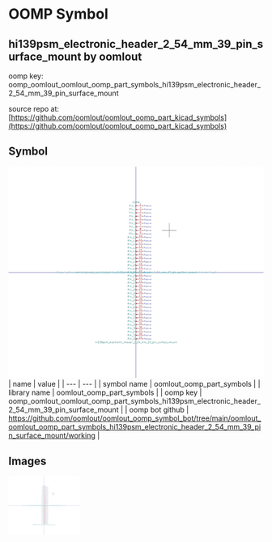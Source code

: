# OOMP Symbol  
## hi139psm_electronic_header_2_54_mm_39_pin_surface_mount  by oomlout  
  
oomp key: oomp_oomlout_oomlout_oomp_part_symbols_hi139psm_electronic_header_2_54_mm_39_pin_surface_mount  
  
source repo at: [https://github.com/oomlout/oomlout_oomp_part_kicad_symbols](https://github.com/oomlout/oomlout_oomp_part_kicad_symbols)  
## Symbol  
  
[![working.png](working_600.png)](working.png)  
| name | value | 
| --- | --- | 
| symbol name | oomlout_oomp_part_symbols | 
| library name | oomlout_oomp_part_symbols | 
| oomp key | oomp_oomlout_oomlout_oomp_part_symbols_hi139psm_electronic_header_2_54_mm_39_pin_surface_mount | 
| oomp bot github | https://github.com/oomlout/oomlout_oomp_symbol_bot/tree/main/oomlout_oomlout_oomp_part_symbols_hi139psm_electronic_header_2_54_mm_39_pin_surface_mount/working | 
## Images  
  
[![working.png](working_140.png)](working.png)  
